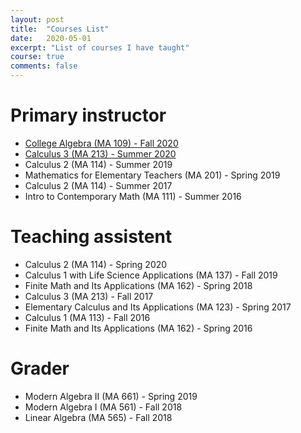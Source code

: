 ```yaml
---
layout: post
title:  "Courses List"
date:   2020-05-01
excerpt: "List of courses I have taught"
course: true
comments: false
---
```


# Primary instructor
* [College Algebra (MA 109) - Fall 2020](/MA109FA20/)
* [Calculus 3 (MA 213) - Summer 2020](/MA213SU20/)
* Calculus 2 (MA 114) - Summer 2019
* Mathematics for Elementary Teachers (MA 201) - Spring 2019
* Calculus 2 (MA 114) - Summer 2017
* Intro to Contemporary Math (MA 111) - Summer 2016

# Teaching assistent
* Calculus 2 (MA 114) - Spring 2020
* Calculus 1 with Life Science Applications (MA 137) - Fall 2019
* Finite Math and Its Applications (MA 162) - Spring 2018
* Calculus 3 (MA 213) - Fall 2017
* Elementary Calculus and Its Applications (MA 123) - Spring 2017
* Calculus 1 (MA 113) - Fall 2016
* Finite Math and Its Applications (MA 162) - Spring 2016

# Grader
* Modern Algebra II (MA 661) - Spring 2019
* Modern Algebra I (MA 561) - Fall 2018
* Linear Algebra (MA 565) - Fall 2018
